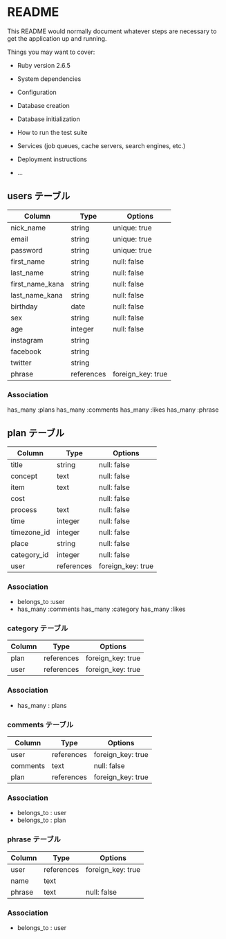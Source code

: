 # README

This README would normally document whatever steps are necessary to get the
application up and running.

Things you may want to cover:

* Ruby version
  2.6.5
* System dependencies

* Configuration

* Database creation

* Database initialization

* How to run the test suite

* Services (job queues, cache servers, search engines, etc.)

* Deployment instructions

* ...

## users テーブル

| Column               | Type       | Options        |
| -------------------- | ---------- | -------------- |
| nick_name            | string     | unique: true   |
| email                | string     | unique: true   |
| password             | string     | unique: true   |
| first_name           | string     | null: false    |
| last_name            | string     | null: false    |
| first_name_kana      | string     | null: false    |
| last_name_kana       | string     | null: false    |
| birthday             | date       | null: false    |
| sex                  | string     | null: false    |
| age                  | integer    | null: false    |
| instagram            | string     |                |
| facebook             | string     |                |
| twitter              | string     |                |
| phrase               | references | foreign_key: true |

### Association

  has_many    :plans
  has_many    :comments
  has_many    :likes
  has_many    :phrase


## plan テーブル

| Column               | Type        | Options           |
| -------------------- | ----------- | ----------------- |
| title                | string      | null: false       |
| concept              | text        | null: false       |
| item                 | text        | null: false       |
| cost                 |             | null: false       |
| process              | text        | null: false       |
| time                 | integer     | null: false       |
| timezone_id          | integer     | null: false       |
| place                | string      | null: false       |
| category_id          | integer     | null: false       |
| user                 | references  | foreign_key: true |  


### Association

- belongs_to    :user
- has_many      :comments
  has_many      :category
  has_many      :likes

### category テーブル

| Column      | Type       | Options           |
| ----------- | ---------- | ----------------- |
| plan        | references | foreign_key: true |
| user        | references | foreign_key: true |

### Association
- has_many : plans


### comments テーブル

| Column      | Type       | Options           |
| ----------- | ---------- | ----------------- |
| user        | references | foreign_key: true |
| comments    | text       | null: false       |
| plan        | references | foreign_key: true |

### Association
- belongs_to : user
- belongs_to : plan


### phrase テーブル

| Column      | Type       | Options           |
| ----------- | ---------- | ----------------- |
| user        | references | foreign_key: true |
| name        | text       |                   |
| phrase      | text       | null: false       |

### Association
- belongs_to : user